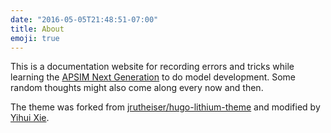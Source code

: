 ```yaml
---
date: "2016-05-05T21:48:51-07:00"
title: About
emoji: true
---
```


This is a documentation website for recording errors and tricks while learning the [APSIM Next Generation](https://apsimnextgeneration.netlify.com/) to do model development. Some random thoughts might also come along every now and then. 




The theme was forked from [jrutheiser/hugo-lithium-theme](https://github.com/jrutheiser/hugo-lithium-theme) and modified by [Yihui Xie](https://github.com/yihui/hugo-lithium).


